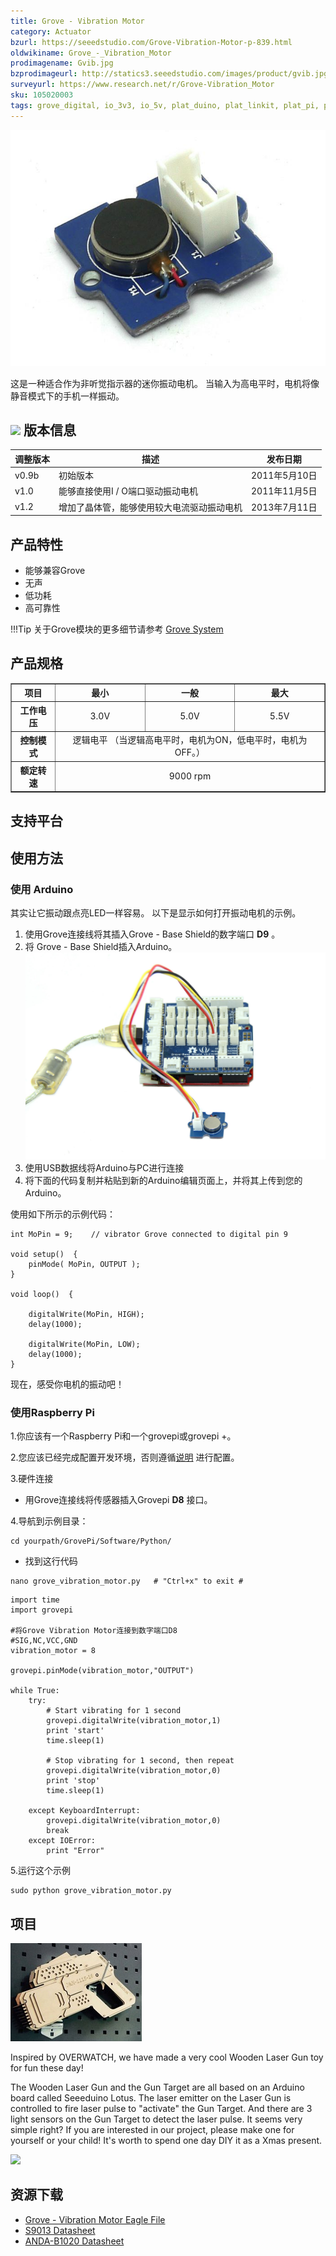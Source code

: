 ```yaml
---
title: Grove - Vibration Motor
category: Actuator
bzurl: https://seeedstudio.com/Grove-Vibration-Motor-p-839.html
oldwikiname: Grove_-_Vibration_Motor
prodimagename: Gvib.jpg
bzprodimageurl: http://statics3.seeedstudio.com/images/product/gvib.jpg
surveyurl: https://www.research.net/r/Grove-Vibration_Motor
sku: 105020003
tags: grove_digital, io_3v3, io_5v, plat_duino, plat_linkit, plat_pi, plat_bbg
---
```


![](https://raw.githubusercontent.com/SeeedDocument/Grove-Vibration_Motor/master/img/Gvib.jpg)

这是一种适合作为非听觉指示器的迷你振动电机。 当输入为高电平时，电机将像静音模式下的手机一样振动。

[![](https://github.com/SeeedDocument/wiki_chinese/raw/master/docs/images/click_to_buy.PNG)](https://item.taobao.com/item.htm?spm=a1z10.3-c.w4002-11172317909.9.3ff19e112wbs3Z&id=45574264986)
版本信息
---------------

| 调整版本 | 描述                                       | 发布日期|
|----------|----------------------------------------------------------------|---------------|
| v0.9b    |  初始版本                         | 2011年5月10日  |
| v1.0     | 能够直接使用I / O端口驱动振动电机          |2011年11月5日  |
| v1.2     | 增加了晶体管，能够使用较大电流驱动振动电机 | 2013年7月11日 |

产品特性
--------


- 能够兼容Grove
- 无声
- 低功耗
- 高可靠性

!!!Tip
    关于Grove模块的更多细节请参考 [Grove System](http://seeed.wiki/Grove_System/)

产品规格
--------------

<table border="1" cellspacing="0" width="80%">
<tr>
<th scope="col">
项目
</th>
<th scope="col">
最小
</th>
<th scope="col">
一般
</th>
<th scope="col">
最大
</th>
</tr>
<tr align="center">
<th scope="row">
工作电压
</th>
<td>
3.0V
</td>
<td>
5.0V
</td>
<td>
5.5V
</td>
</tr>
<tr align="center">
<th scope="row">
控制模式
</th>
<td colspan="3" rowspan="1">
逻辑电平
（当逻辑高电平时，电机为ON，低电平时，电机为OFF。）
</td>
</tr>
<tr align="center">
<th scope="row">
额定转速
</th>
<td colspan="3" rowspan="1">
9000 rpm
</td>
</tr>
</table>

支持平台
-------------------

使用方法
-----

### 使用 Arduino

其实让它振动跟点亮LED一样容易。 以下是显示如何打开振动电机的示例。

1. 使用Grove连接线将其插入Grove - Base Shield的数字端口 **D9** 。
2. 将 Grove - Base Shield插入Arduino。
![](https://raw.githubusercontent.com/SeeedDocument/Grove-Vibration_Motor/master/img/IMG_0506.jpg)
3. 使用USB数据线将Arduino与PC进行连接
4. 将下面的代码复制并粘贴到新的Arduino编辑页面上，并将其上传到您的Arduino。

使用如下所示的示例代码：

```
int MoPin = 9;    // vibrator Grove connected to digital pin 9

void setup()  {
    pinMode( MoPin, OUTPUT );
}

void loop()  {

    digitalWrite(MoPin, HIGH);
    delay(1000);

    digitalWrite(MoPin, LOW);
    delay(1000);
}

```

现在，感受你电机的振动吧！

### 使用Raspberry Pi

1.你应该有一个Raspberry Pi和一个grovepi或grovepi +。

2.您应该已经完成配置开发环境，否则遵循[说明](http://wiki.seeed.cc/GrovePi_Plus/) 进行配置。

3.硬件连接

-   用Grove连接线将传感器插入Grovepi **D8** 接口。

4.导航到示例目录：
```
cd yourpath/GrovePi/Software/Python/
```
-  找到这行代码
```
nano grove_vibration_motor.py   # "Ctrl+x" to exit #
```

```
import time
import grovepi

#将Grove Vibration Motor连接到数字端口D8
#SIG,NC,VCC,GND
vibration_motor = 8

grovepi.pinMode(vibration_motor,"OUTPUT")

while True:
    try:
        # Start vibrating for 1 second
        grovepi.digitalWrite(vibration_motor,1)
        print 'start'
        time.sleep(1)

        # Stop vibrating for 1 second, then repeat
        grovepi.digitalWrite(vibration_motor,0)
        print 'stop'
        time.sleep(1)

    except KeyboardInterrupt:
        grovepi.digitalWrite(vibration_motor,0)
        break
    except IOError:
        print "Error"
```
5.运行这个示例
```
sudo python grove_vibration_motor.py
```

## 项目

![](https://raw.githubusercontent.com/SeeedDocument/Seeeduino_Lotus/master/img/gun.jpg)

Inspired by OVERWATCH, we have made a very cool Wooden Laser Gun toy for fun these day!

The Wooden Laser Gun and the Gun Target are all based on an Arduino board called Seeeduino Lotus. The laser emitter on the Laser Gun is controlled to fire laser pulse to "activate" the Gun Target. And there are 3 light sensors on the Gun Target to detect the laser pulse. It seems very simple right? If you are interested in our project, please make one for yourself or your child! It's worth to spend one day DIY it as a Xmas present.    

[![](https://raw.githubusercontent.com/SeeedDocument/Seeed-WiKi/master/docs/images/make.png)](http://www.instructables.com/id/DIY-a-Wooden-Laser-Gun-As-a-Xmas-Present-for-Your-/)

资源下载
---------

-   [Grove - Vibration Motor Eagle File](https://raw.githubusercontent.com/SeeedDocument/Grove-Vibration_Motor/master/res/Grove-Vibration_Motor_Eagle_Files.zip)
-   [S9013 Datasheet](https://raw.githubusercontent.com/SeeedDocument/Grove-Vibration_Motor/master/res/S9013.pdf)
-   [ANDA-B1020 Datasheet](https://raw.githubusercontent.com/SeeedDocument/Grove-Vibration_Motor/master/res/ANDA-B1020_datasheet.pdf)



<!-- This Markdown file was created from http://www.seeedstudio.com/wiki/Grove_-_Vibration_Motor -->
